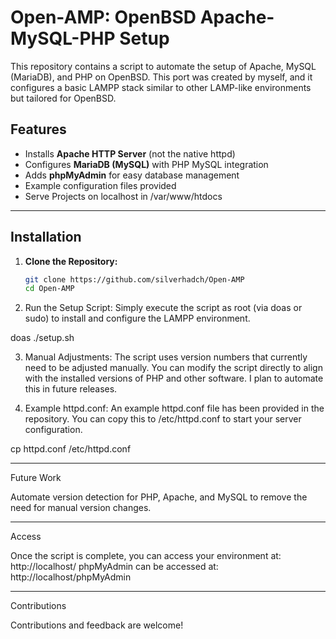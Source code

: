# Open-AMP: OpenBSD Apache-MySQL-PHP Setup

This repository contains a script to automate the setup of Apache, MySQL (MariaDB), and PHP on OpenBSD. This port was created by myself, and it configures a basic LAMPP stack similar to other LAMP-like environments but tailored for OpenBSD.

## Features
- Installs **Apache HTTP Server** (not the native httpd)
- Configures **MariaDB (MySQL)** with PHP MySQL integration
- Adds **phpMyAdmin** for easy database management
- Example configuration files provided
- Serve Projects on localhost in /var/www/htdocs

---

## Installation

1. **Clone the Repository:**
   ```sh
   git clone https://github.com/silverhadch/Open-AMP
   cd Open-AMP

2. Run the Setup Script:
Simply execute the script as root (via doas or sudo) to install and configure the LAMPP environment.

doas ./setup.sh


3. Manual Adjustments:
The script uses version numbers that currently need to be adjusted manually. You can modify the script directly to align with the installed versions of PHP and other software. I plan to automate this in future releases.


4. Example httpd.conf:
An example httpd.conf file has been provided in the repository. You can copy this to /etc/httpd.conf to start your server configuration.

cp httpd.conf /etc/httpd.conf


---

Future Work

Automate version detection for PHP, Apache, and MySQL to remove the need for manual version changes.



---

Access

Once the script is complete, you can access your environment at:
http://localhost/
phpMyAdmin can be accessed at:
http://localhost/phpMyAdmin


---

Contributions

Contributions and feedback are welcome!

